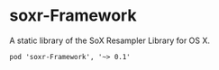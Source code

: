 # soxr-Framework

A static library of the SoX Resampler Library for OS X.

`pod 'soxr-Framework', '~> 0.1'`
